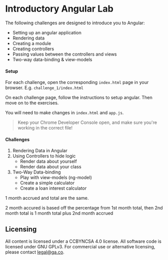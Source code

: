 # Introductory Angular Lab

The following challenges are designed to introduce you to Angular:
* Setting up an angular application
* Rendering data
* Creating a module
* Creating controllers
* Passing values between the controllers and views
* Two-way data-binding & view-models

#### Setup
For each challenge, open the corresponding `index.html` page in your browser. E.g. `challenge_1/index.html`

On each challenge page, follow the instructions to setup angular. Then move on to the exercises.

You will need to make changes in `index.html` and `app.js`.

> Keep your Chrome Developer Console open, and make sure you're working in the correct file!

#### Challenges
1. Rendering Data in Angular
2. Using Controllers to hide logic
    * Render data about yourself
    * Render data about your class
3. Two-Way Data-binding
    * Play with view-models (ng-model)
    * Create a simple calculator
    * Create a loan interest calculator

1 month accrued and total are the same.

2 month accured is based off the percentage from 1st month total, then 2nd month total is 1 month total plus 2nd month accrued






## Licensing
All content is licensed under a CC­BY­NC­SA 4.0 license.
All software code is licensed under GNU GPLv3. For commercial use or alternative licensing, please contact legal@ga.co.
